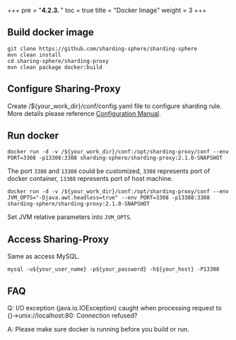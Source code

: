 +++
pre = "<b>4.2.3. </b>"
toc = true
title = "Docker Image"
weight = 3
+++

## Build docker image

``` 
git clone https://github.com/sharding-sphere/sharding-sphere
mvn clean install
cd sharing-sphere/sharding-proxy
mvn clean package docker:build
```

## Configure Sharing-Proxy

Create /${your_work_dir}/conf/config.yaml file to configure sharding rule. More details please reference [Configuration Manual](/manual/sharding-proxy/configuration/).

## Run docker

```
docker run -d -v /${your_work_dir}/conf:/opt/sharding-proxy/conf --env PORT=3308 -p13308:3308 sharding-sphere/sharding-proxy:2.1.0-SNAPSHOT
```

The port `3308` and `13308` could be customized, `3308` represents port of docker container, `13308` represents port of host machine.

```
docker run -d -v /${your_work_dir}/conf:/opt/sharding-proxy/conf --env JVM_OPTS="-Djava.awt.headless=true" --env PORT=3308 -p13308:3308 sharding-sphere/sharding-proxy:2.1.0-SNAPSHOT
```

Set JVM relative parameters into `JVM_OPTS`.

## Access Sharing-Proxy

Same as access MySQL.

```
mysql -u${your_user_name} -p${your_password} -h${your_host} -P13308
```

## FAQ

Q: I/O exception (java.io.IOException) caught when processing request to {}->unix://localhost:80: Connection refused?

A: Please make sure docker is running before you build or run.
